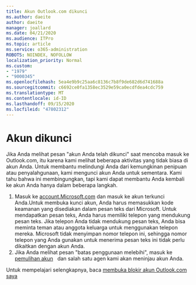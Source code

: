 ```yaml
---
title: Akun Outlook.com dikunci
ms.author: daeite
author: daeite
manager: joallard
ms.date: 04/21/2020
ms.audience: ITPro
ms.topic: article
ms.service: o365-administration
ROBOTS: NOINDEX, NOFOLLOW
localization_priority: Normal
ms.custom:
- "1979"
- "9000345"
ms.openlocfilehash: 5ea4e9b9c25aa6c8136c7b8f9de682d6d741688a
ms.sourcegitcommit: c6692ce0fa1358ec3529e59ca0ecdfdea4cdc759
ms.translationtype: MT
ms.contentlocale: id-ID
ms.lasthandoff: 09/15/2020
ms.locfileid: "47802312"
---
```

# <a name="account-locked"></a>Akun dikunci

Jika Anda melihat pesan "akun Anda telah dikunci" saat mencoba masuk ke Outlook.com, itu karena kami melihat beberapa aktivitas yang tidak biasa di akun Anda. Untuk membantu melindungi Anda dari kemungkinan penipuan atau penyalahgunaan, kami mengunci akun Anda untuk sementara. Kami tahu bahwa ini membingungkan, tapi kami dapat membantu Anda kembali ke akun Anda hanya dalam beberapa langkah.

1. Masuk ke [account.Microsoft.com](https://go.microsoft.com/fwlink/?linkid=2090484) dan masuk ke akun terkunci Anda.Untuk membuka kunci akun, Anda harus memasukkan kode keamanan yang disediakan dalam pesan teks dari Microsoft. Untuk mendapatkan pesan teks, Anda harus memiliki telepon yang mendukung pesan teks. Jika telepon Anda tidak mendukung pesan teks, Anda bisa meminta teman atau anggota keluarga untuk menggunakan telepon mereka. Microsoft tidak menyimpan nomor telepon ini, sehingga nomor telepon yang Anda gunakan untuk menerima pesan teks ini tidak perlu dikaitkan dengan akun Anda.
2. Jika Anda melihat pesan "batas penggunaan melebihi", masuk ke [pemulihan akun](https://go.microsoft.com/fwlink/?linkid=2090483)   dan salah satu agen kami akan meninjau akun Anda.

Untuk mempelajari selengkapnya, baca [membuka blokir akun Outlook.com saya](https://support.office.com/article/f4ad2701-d166-4d8b-8a6a-9af2a1f8a4c4?wt.mc_id=Office_Outlook_com_Alchemy) 
